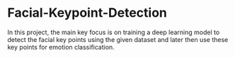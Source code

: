 # Facial-Keypoint-Detection
In this project, the main key focus is on training a deep learning model to detect the facial key points using the given dataset and later then use these key points for emotion classification.


